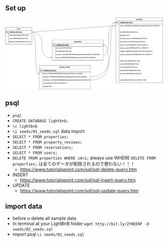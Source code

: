 ## Set up

![SQL](/LightBnB.drawio.png)

## psql

- `psql`
- `CREATE DATABASE lightbnb;`
- `\c lightbnb`
- `\i seeds/01_seeds.sql` data import
- `SELECT * FROM properties;`
- `SELECT * FROM property_reviews;`
- `SELECT * FROM reservations;`
- `SELECT * FROM users;`
- `DELETE FROM properties WHERE id=1;` always use WHERE `DELETE FROM properties;` は全てのデータが削除されるので使わない！！！
  - https://www.tutorialspoint.com/sql/sql-delete-query.htm
- INSERT
  - https://www.tutorialspoint.com/sql/sql-insert-query.htm
- UPDATE
  - https://www.tutorialspoint.com/sql/sql-update-query.htm

## import data

- before u delete all sample data
- In terminal at your LightBnB folder `wget http://bit.ly/2YNEENF -O seeds/02_seeds.sql`
- import psql `\i seeds/02_seeds.sql`
